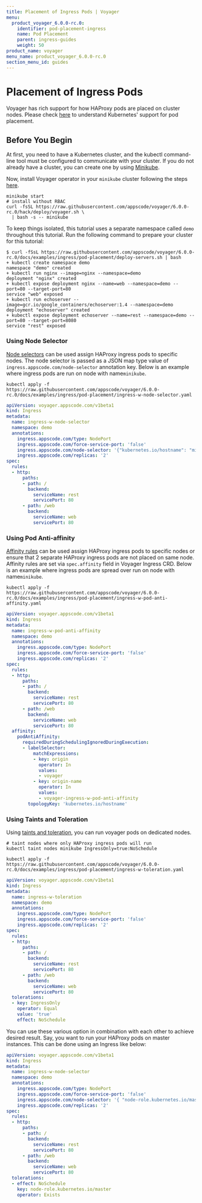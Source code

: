 ```yaml
---
title: Placement of Ingress Pods | Voyager
menu:
  product_voyager_6.0.0-rc.0:
    identifier: pod-placement-ingress
    name: Pod Placement
    parent: ingress-guides
    weight: 50
product_name: voyager
menu_name: product_voyager_6.0.0-rc.0
section_menu_id: guides
---
```


# Placement of Ingress Pods

Voyager has rich support for how HAProxy pods are placed on cluster nodes. Please check [here](https://kubernetes.io/docs/concepts/configuration/assign-pod-node/) to understand Kubernetes' support for pod placement.

## Before You Begin

At first, you need to have a Kubernetes cluster, and the kubectl command-line tool must be configured to communicate with your cluster. If you do not already have a cluster, you can create one by using [Minikube](https://github.com/kubernetes/minikube).

Now, install Voyager operator in your `minikube` cluster following the steps [here](/products/voyager/6.0.0-rc.0/setup/install).

```console
minikube start
# install without RBAC
curl -fsSL https://raw.githubusercontent.com/appscode/voyager/6.0.0-rc.0/hack/deploy/voyager.sh \
  | bash -s -- minikube
```

To keep things isolated, this tutorial uses a separate namespace called `demo` throughout this tutorial. Run the following command to prepare your cluster for this tutorial:

```console
$ curl -fSsL https://raw.githubusercontent.com/appscode/voyager/6.0.0-rc.0/docs/examples/ingress/pod-placement/deploy-servers.sh | bash
+ kubectl create namespace demo
namespace "demo" created
+ kubectl run nginx --image=nginx --namespace=demo
deployment "nginx" created
+ kubectl expose deployment nginx --name=web --namespace=demo --port=80 --target-port=80
service "web" exposed
+ kubectl run echoserver --image=gcr.io/google_containers/echoserver:1.4 --namespace=demo
deployment "echoserver" created
+ kubectl expose deployment echoserver --name=rest --namespace=demo --port=80 --target-port=8080
service "rest" exposed
```

### Using Node Selector

[Node selectors](https://kubernetes.io/docs/concepts/configuration/assign-pod-node/#nodeselector) can be used assign HAProxy ingress pods to specific nodes. The node selector is passed as a JSON map type value of `ingress.appscode.com/node-selector` annotation key. Below is an example where ingress pods are run on node with name`minikube`.

```console
kubectl apply -f https://raw.githubusercontent.com/appscode/voyager/6.0.0-rc.0/docs/examples/ingress/pod-placement/ingress-w-node-selector.yaml
```

```yaml
apiVersion: voyager.appscode.com/v1beta1
kind: Ingress
metadata:
  name: ingress-w-node-selector
  namespace: demo
  annotations:
    ingress.appscode.com/type: NodePort
    ingress.appscode.com/force-service-port: 'false'
    ingress.appscode.com/node-selector: '{"kubernetes.io/hostname": "minikube"}'
    ingress.appscode.com/replicas: '2'
spec:
  rules:
  - http:
      paths:
      - path: /
        backend:
          serviceName: rest
          servicePort: 80
      - path: /web
        backend:
          serviceName: web
          servicePort: 80
```

### Using Pod Anti-affinity

[Affinity rules](https://kubernetes.io/docs/concepts/configuration/assign-pod-node/#affinity-and-anti-affinity) can be used assign HAProxy ingress pods to specific nodes or ensure that 2 separate HAProxy ingress pods are not placed on same node. Affinity rules are set via `spec.affinity` field in Voyager Ingress CRD. Below is an example where ingress pods are spread over run on node with name`minikube`.

```console
kubectl apply -f https://raw.githubusercontent.com/appscode/voyager/6.0.0-rc.0/docs/examples/ingress/pod-placement/ingress-w-pod-anti-affinity.yaml
```

```yaml
apiVersion: voyager.appscode.com/v1beta1
kind: Ingress
metadata:
  name: ingress-w-pod-anti-affinity
  namespace: demo
  annotations:
    ingress.appscode.com/type: NodePort
    ingress.appscode.com/force-service-port: 'false'
    ingress.appscode.com/replicas: '2'
spec:
  rules:
  - http:
      paths:
      - path: /
        backend:
          serviceName: rest
          servicePort: 80
      - path: /web
        backend:
          serviceName: web
          servicePort: 80
  affinity:
    podAntiAffinity:
      requiredDuringSchedulingIgnoredDuringExecution:
      - labelSelector:
          matchExpressions:
          - key: origin
            operator: In
            values:
            - voyager
          - key: origin-name
            operator: In
            values:
            - voyager-ingress-w-pod-anti-affinity
        topologyKey: 'kubernetes.io/hostname'
```

### Using Taints and Toleration

Using [taints and toleration](https://kubernetes.io/docs/concepts/configuration/taint-and-toleration/), you can run voyager pods on dedicated nodes.

```console
# taint nodes where only HAProxy ingress pods will run
kubectl taint nodes minikube IngressOnly=true:NoSchedule

kubectl apply -f https://raw.githubusercontent.com/appscode/voyager/6.0.0-rc.0/docs/examples/ingress/pod-placement/ingress-w-toleration.yaml
```

```yaml
apiVersion: voyager.appscode.com/v1beta1
kind: Ingress
metadata:
  name: ingress-w-toleration
  namespace: demo
  annotations:
    ingress.appscode.com/type: NodePort
    ingress.appscode.com/force-service-port: 'false'
    ingress.appscode.com/replicas: '2'
spec:
  rules:
  - http:
      paths:
      - path: /
        backend:
          serviceName: rest
          servicePort: 80
      - path: /web
        backend:
          serviceName: web
          servicePort: 80
  tolerations:
  - key: IngressOnly
    operator: Equal
    value: 'true'
    effect: NoSchedule
```

You can use these various option in combination with each other to achieve desired result. Say, you want to run your HAProxy pods on master instances. This can be done using an Ingress like below:

```yaml
apiVersion: voyager.appscode.com/v1beta1
kind: Ingress
metadata:
  name: ingress-w-node-selector
  namespace: demo
  annotations:
    ingress.appscode.com/type: NodePort
    ingress.appscode.com/force-service-port: 'false'
    ingress.appscode.com/node-selector: '{ "node-role.kubernetes.io/master" : "" }'
    ingress.appscode.com/replicas: '2'
spec:
  rules:
  - http:
      paths:
      - path: /
        backend:
          serviceName: rest
          servicePort: 80
      - path: /web
        backend:
          serviceName: web
          servicePort: 80
  tolerations:
  - effect: NoSchedule
    key: node-role.kubernetes.io/master
    operator: Exists
```
